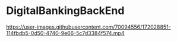 # DigitalBankingBackEnd

https://user-images.githubusercontent.com/70094556/172028851-114fbdb5-0d50-4740-9e66-5c7d3384f574.mp4